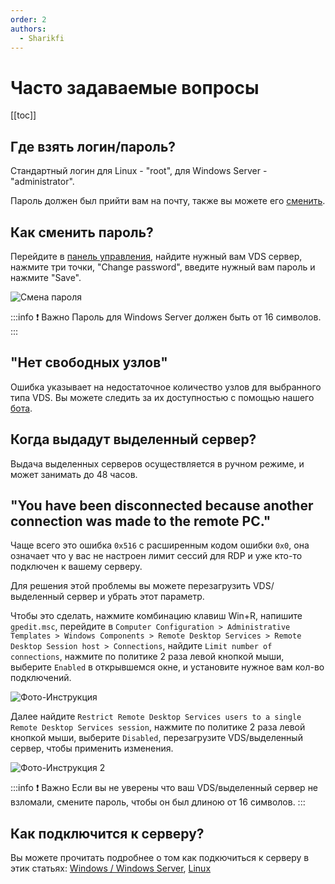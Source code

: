 ```yaml
---
order: 2
authors:
  - Sharikfi
---
```


# Часто задаваемые вопросы

[[toc]]

## Где взять логин/пароль?

Стандартный логин для Linux - "root", для Windows Server - "administrator".

Пароль должен был прийти вам на почту, также вы можете его [сменить](#как-сменить-пароль).

## Как сменить пароль?

Перейдите в [панель управления](https://vm.play2go.cloud), найдите нужный вам VDS сервер, нажмите три точки, "Change password", введите нужный вам пароль и нажмите "Save".

![Смена пароля](/vds/faq/pwd.png)

:::info :exclamation: Важно
Пароль для Windows Server должен быть от 16 символов.
:::

## "Нет свободных узлов"

Ошибка указывает на недостаточное количество узлов для выбранного типа VDS.
Вы можете следить за их доступностью с помощью нашего [бота](https://t.me/play2gostatus_bot).

## Когда выдадут выделенный сервер?

Выдача выделенных серверов осуществляется в ручном режиме, и может занимать до 48 часов.

## "You have been disconnected because another connection was made to the remote РС."

Чаще всего это ошибка `0x516` с расширенным кодом ошибки `0x0`, она означает что у вас не настроен лимит сессий для RDP и уже кто-то подключен к вашему серверу.

Для решения этой проблемы вы можете перезагрузить VDS/выделенный сервер и убрать этот параметр.

Чтобы это сделать, нажмите комбинацию клавиш Win+R, напишите `gpedit.msc`, перейдите в `Computer Configuration > Administrative Templates > Windows Components > Remote Desktop Services > Remote Desktop Session host > Connections`, найдите `Limit number of connections`, нажмите по политике 2 раза левой кнопкой мыши, выберите `Enabled` в открывшемся окне, и установите нужное вам кол-во подключений.

![Фото-Инструкция](/vds/faq/gpedit.png)

Далее найдите `Restrict Remote Desktop Services users to a single Remote Desktop Services session`, нажмите по политике 2 раза левой кнопкой мыши, выберите `Disabled`, перезагрузите VDS/выделенный сервер, чтобы применить изменения.

![Фото-Инструкция 2](/vds/faq/rrds.png)

:::info :exclamation: Важно
Если вы не уверены что ваш VDS/выделенный сервер не взломали, смените пароль, чтобы он был длиною от 16 символов.
:::

## Как подключится к серверу?

Вы можете прочитать подробнее о том как подкючиться к серверу в этик статьях: [Windows / Windows Server](https://wiki.play2go.cloud/vds/rdp), [Linux](https://wiki.play2go.cloud/vds/ssh)
